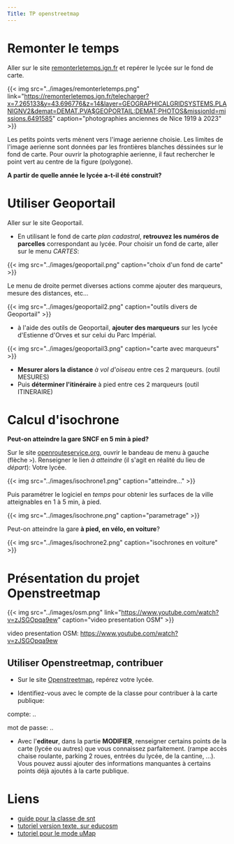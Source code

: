 ```yaml
---
Title: TP openstreetmap
---
```


# Remonter le temps
Aller sur le site [remonterletemps.ign.fr](https://remonterletemps.ign.fr/telecharger?x=7.265133&y=43.696776&z=14&layer=GEOGRAPHICALGRIDSYSTEMS.PLANIGNV2&demat=DEMAT.PVA$GEOPORTAIL:DEMAT;PHOTOS&missionId=missions.6491585) et repérer le lycée sur le fond de carte.

{{< img src="../images/remonterletemps.png" link="https://remonterletemps.ign.fr/telecharger?x=7.265133&y=43.696776&z=14&layer=GEOGRAPHICALGRIDSYSTEMS.PLANIGNV2&demat=DEMAT.PVA$GEOPORTAIL:DEMAT;PHOTOS&missionId=missions.6491585" caption="photographies anciennes de Nice 1919 à 2023" >}}

Les petits points verts mènent vers l'image aerienne choisie. Les limites de l'image aerienne sont données par les frontières blanches déssinées sur le fond de carte. Pour ouvrir la photographie aerienne, il faut rechercher le point vert au centre de la figure (polygone).

**A partir de quelle année le lycée a-t-il été construit?**

# Utiliser Geoportail
Aller sur le site Geoportail.

* En utilisant le fond de carte *plan cadastral*, **retrouvez les numéros de parcelles** correspondant au lycée. Pour choisir un fond de carte, aller sur le menu *CARTES*:

{{< img src="../images/geoportail.png" caption="choix d'un fond de carte" >}}

Le menu de droite permet diverses actions comme ajouter des marqueurs, mesure des distances, etc...

{{< img src="../images/geoportail2.png" caption="outils divers de Geoportail" >}}

* à l'aide des outils de Geoportail, **ajouter des marqueurs** sur les lycée d'Estienne d'Orves et sur celui du Parc Impérial.

{{< img src="../images/geoportail3.png" caption="carte avec marqueurs" >}}

* **Mesurer alors la distance** *à vol d'oiseau* entre ces 2 marqueurs. (outil MESURES)
* Puis **déterminer l'itinéraire** à pied entre ces 2 marqueurs (outil ITINERAIRE)






# Calcul d'isochrone


**Peut-on atteindre la gare SNCF en 5 min à pied?**

Sur le site [openrouteservice.org](https://maps.openrouteservice.org/directions?a=null,null,null,null&b=0&c=0&k1=fr&k2=km#/place/Lycée%20Honoré%20d'Estienne%20d'Orves,Nice,France/@7.248312,43.699588,6/data/55,130,32,102,9,96,46,4,32,246,5,112,29,128,76,12,226,1,113,64,78,8,41,128,52,33,175,128,134,56,12,96,5,150,184,28,101,249,37,62,57,106,0,54,101,69,128,44,1,56,1,208,5,96,8,192,1,128,95,62,197,57,32,14,101,128,7,16,128,236,0,216,213,72,11,236,64,23,156,56,1,108,176,107,150,64,39,155,44,32,1,187,48,34,17,162,22,57,46,216,6,35,140,146,38,32,116,128), ouvrir le bandeau de menu à gauche (flèche `>`). Renseigner le lien *à atteindre* (il s'agit en réalité du lieu de *départ*): Votre lycée.

{{< img src="../images/isochrone1.png" caption="atteindre..." >}}

Puis paramétrer le logiciel en *temps* pour obtenir les surfaces de la ville atteignables en 1 à 5 min, à pied.

{{< img src="../images/isochrone.png" caption="parametrage" >}}

Peut-on atteindre la gare **à pied, en vélo, en voiture**?

{{< img src="../images/isochrone2.png" caption="isochrones en voiture" >}}

# Présentation du projet Openstreetmap

{{< img src="../images/osm.png" link="https://www.youtube.com/watch?v=zJSGOpqa9ew" caption="video presentation OSM" >}}

video presentation OSM: https://www.youtube.com/watch?v=zJSGOpqa9ew


## Utiliser Openstreetmap, contribuer
* Sur le site [Openstreetmap](https://www.openstreetmap.org/edit#map=16/43.6991/7.2509), repérez votre lycée.

* Identifiez-vous avec le compte de la classe pour contribuer à la carte publique:

compte: ..

mot de passe: ..

* Avec l'**editeur**, dans la partie **MODIFIER**, renseigner certains points de la carte (lycée ou autres) que vous connaissez parfaitement. (rampe accès chaise roulante, parking 2 roues, entrées du lycée, de la cantine, ...). Vous pouvez aussi ajouter des informations manquantes à certains points déjà ajoutés à la carte publique.

# Liens
* [guide pour la classe de snt](https://www.openstreetmap.fr/les-bonnes-pratiques-pour-contribuer-a-openstreetmap-en-snt/)
* [tutoriel version texte, sur educosm](https://educosm.openstreetmap.fr/?ModeEmploi)
* [tutoriel pour le mode uMap](https://docs.framasoft.org/fr/umap/2-premiere-carte.html)
